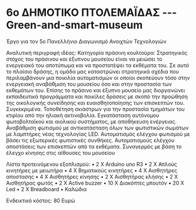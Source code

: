 # 6o ΔΗΜΟΤΙΚΟ ΠΤΟΛΕΜΑΪΔΑΣ --- Green-and-smart-museum
Έργο για τον 5o Πανελλήνιο Διαγωνισμό Ανοιχτών Τεχνολογιών

Αναλυτική περιγραφή ιδέας: 
Κατηγορία πράσινη κουλτούρα: Στρατηγικός στόχος του πράσινου και έξυπνου μουσείου είναι να μειώσει το ενεργειακό του αποτύπωμα και να προστατέψει τα εκθέματα του. Σε αυτό το πλαίσιο δράσης, η ομάδα μας καταστρώνει στρατηγικά σχέδια που περιλαμβάνουν μια ποικιλία αυτοματισμών οι οποίοι σκοπεύουν τόσο στην ενεργειακή αναβάθμιση του μουσείου όσο και στην προστασία των εκθεμάτων του. Επίσης το πράσινο και έξυπνο μουσείο μας διοργανώνει εκπαιδευτικά προγράμματα και ποικίλες δράσεις με σκοπό την προώθηση της οικολογικής συνείδησης και ευαισθητοποίησης των επισκεπτών του.
Συγκεκριμένα.
Τοποθέτηση σκιάστρων για την προστασία τμημάτων του κτιρίου από την ηλιακή ακτινοβολία. Εγκατάσταση αυτόνομου φωτοβολταϊκού και αιολικού συστήματος, με αποθήκευση ενέργειας. Αναβάθμιση φωτισμού με αντικατάσταση όλων των φωτιστικών σωμάτων με λαμπτήρες νέας τεχνολογίας LED. Αυτοματισμός ελέγχου φωτισμού με βάσει τις εξωτερικές φωτιστικές  συνθήκες. Αυτοματισμούς ελέγχου αποστάσεις των επισκεπτών από τα εκθέματα. Συναγερμός με βάση το έλεγχο κίνησης στις αίθουσες του μουσείου

Λίστα προτεινόμενου εξοπλισμού:
•	2 X Arduino uno R3
•	2 Χ Απλούς κινητήρες με μειωτήρα
•	4 Χ Βηματικούς κινητήρες
•	4 Χ Αισθητήρες αποστασης
•	4 Χ Αισθητήρες κίνησης
•	2 Χ Αισθητήρας κλήσης
•	2 Χ Αισθητήρας φωτός
•	2 X Active buzzer
•	10 Χ Διακόπτες μπουτόν
•	20 Χ Led
•	2 X Breadboard
•	Καλώδια

Ενδεικτικό κόστος: 80 Ευρώ
